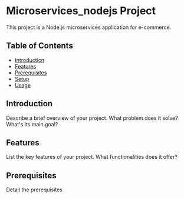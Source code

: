 # Microservices_nodejs Project

This project is a Node.js microservices application for e-commerce.

## Table of Contents

- [Introduction](#introduction)
- [Features](#features)
- [Prerequisites](#prerequisites)
- [Setup](#setup)
- [Usage](#usage)

## Introduction

Describe a brief overview of your project. What problem does it solve? What's its main goal?

## Features

List the key features of your project. What functionalities does it offer?

## Prerequisites

Detail the prerequisites
